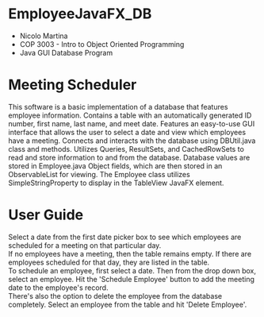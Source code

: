# EmployeeJavaFX_DB
* Nicolo Martina
* COP 3003 - Intro to Object Oriented Programming
* Java GUI Database Program

# Meeting Scheduler
<p>This software is a basic implementation of a database that features employee information. Contains a table with an automatically generated ID number, first name, last name, and meet date. Features an easy-to-use GUI interface that allows the user to select a date and view which employees have a meeting. Connects and interacts with the database using DBUtil.java class and methods. Utilizes Queries, ResultSets, and CachedRowSets to read and store information to and from the database. Database values are stored in Employee.java Object fields, which are then stored in an ObservableList for viewing. The Employee class utilizes SimpleStringProperty to display in the TableView JavaFX element.</p>

# User Guide
Select a date from the first date picker box to see which employees are scheduled for a meeting on that particular day.<br>
If no employees have a meeting, then the table remains empty. If there are employees scheduled for that day, they are listed in the table. <br>
To schedule an employee, first select a date. Then from the drop down box, select an employee. Hit the 'Schedule Employee' button to add the meeting date to the employee's record. <br>
There's also the option to delete the employee from the database completely. Select an employee from the table and hit 'Delete Employee'.
